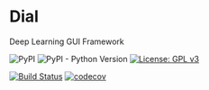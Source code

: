 # Dial
Deep Learning GUI Framework

![PyPI](https://img.shields.io/pypi/v/dial-core)
![PyPI - Python Version](https://img.shields.io/pypi/pyversions/dial-core?color=green)
[![License: GPL v3](https://img.shields.io/badge/License-GPLv3-blue.svg)](https://www.gnu.org/licenses/gpl-3.0)

[![Build Status](https://travis-ci.com/dial-app/dial-core.svg?branch=master)](https://travis-ci.com/dial-app/dial-core)
[![codecov](https://codecov.io/gh/dial-app/dial-core/branch/master/graph/badge.svg)](https://codecov.io/gh/dial-app/dial-core)

